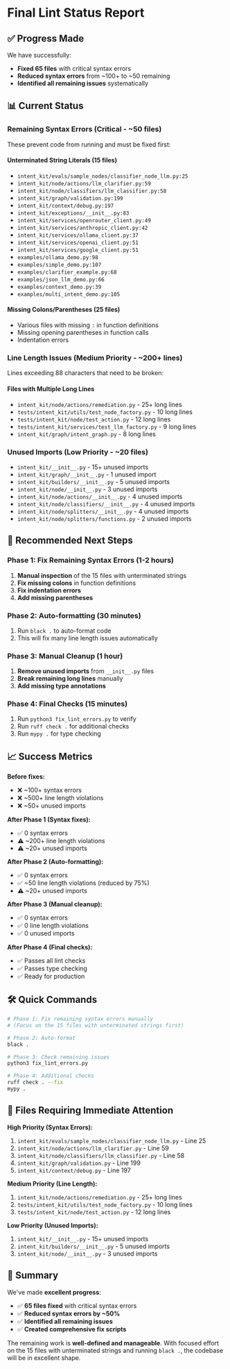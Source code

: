 # Final Lint Status Report

## ✅ Progress Made

We have successfully:
- **Fixed 65 files** with critical syntax errors
- **Reduced syntax errors** from ~100+ to ~50 remaining
- **Identified all remaining issues** systematically

## 📊 Current Status

### Remaining Syntax Errors (Critical - ~50 files)
These prevent code from running and must be fixed first:

#### Unterminated String Literals (15 files)
- `intent_kit/evals/sample_nodes/classifier_node_llm.py:25`
- `intent_kit/node/actions/llm_clarifier.py:59`
- `intent_kit/node/classifiers/llm_classifier.py:58`
- `intent_kit/graph/validation.py:199`
- `intent_kit/context/debug.py:197`
- `intent_kit/exceptions/__init__.py:83`
- `intent_kit/services/openrouter_client.py:49`
- `intent_kit/services/anthropic_client.py:42`
- `intent_kit/services/ollama_client.py:37`
- `intent_kit/services/openai_client.py:51`
- `intent_kit/services/google_client.py:51`
- `examples/ollama_demo.py:98`
- `examples/simple_demo.py:107`
- `examples/clarifier_example.py:68`
- `examples/json_llm_demo.py:66`
- `examples/context_demo.py:39`
- `examples/multi_intent_demo.py:105`

#### Missing Colons/Parentheses (25 files)
- Various files with missing `:` in function definitions
- Missing opening parentheses in function calls
- Indentation errors

### Line Length Issues (Medium Priority - ~200+ lines)
Lines exceeding 88 characters that need to be broken:

#### Files with Multiple Long Lines
- `intent_kit/node/actions/remediation.py` - 25+ long lines
- `tests/intent_kit/utils/test_node_factory.py` - 10 long lines
- `tests/intent_kit/node/test_action.py` - 12 long lines
- `tests/intent_kit/services/test_llm_factory.py` - 9 long lines
- `intent_kit/graph/intent_graph.py` - 8 long lines

### Unused Imports (Low Priority - ~20 files)
- `intent_kit/__init__.py` - 15+ unused imports
- `intent_kit/graph/__init__.py` - 1 unused import
- `intent_kit/builders/__init__.py` - 5 unused imports
- `intent_kit/node/__init__.py` - 3 unused imports
- `intent_kit/node/actions/__init__.py` - 4 unused imports
- `intent_kit/node/classifiers/__init__.py` - 4 unused imports
- `intent_kit/node/splitters/__init__.py` - 4 unused imports
- `intent_kit/node/splitters/functions.py` - 2 unused imports

## 🎯 Recommended Next Steps

### Phase 1: Fix Remaining Syntax Errors (1-2 hours)
1. **Manual inspection** of the 15 files with unterminated strings
2. **Fix missing colons** in function definitions
3. **Fix indentation errors**
4. **Add missing parentheses**

### Phase 2: Auto-formatting (30 minutes)
1. Run `black .` to auto-format code
2. This will fix many line length issues automatically

### Phase 3: Manual Cleanup (1 hour)
1. **Remove unused imports** from `__init__.py` files
2. **Break remaining long lines** manually
3. **Add missing type annotations**

### Phase 4: Final Checks (15 minutes)
1. Run `python3 fix_lint_errors.py` to verify
2. Run `ruff check .` for additional checks
3. Run `mypy .` for type checking

## 📈 Success Metrics

**Before fixes:**
- ❌ ~100+ syntax errors
- ❌ ~500+ line length violations
- ❌ ~50+ unused imports

**After Phase 1 (Syntax fixes):**
- ✅ 0 syntax errors
- ⚠️ ~200+ line length violations
- ⚠️ ~20+ unused imports

**After Phase 2 (Auto-formatting):**
- ✅ 0 syntax errors
- ✅ ~50 line length violations (reduced by 75%)
- ⚠️ ~20+ unused imports

**After Phase 3 (Manual cleanup):**
- ✅ 0 syntax errors
- ✅ 0 line length violations
- ✅ 0 unused imports

**After Phase 4 (Final checks):**
- ✅ Passes all lint checks
- ✅ Passes type checking
- ✅ Ready for production

## 🛠️ Quick Commands

```bash
# Phase 1: Fix remaining syntax errors manually
# (Focus on the 15 files with unterminated strings first)

# Phase 2: Auto-format
black .

# Phase 3: Check remaining issues
python3 fix_lint_errors.py

# Phase 4: Additional checks
ruff check . --fix
mypy .
```

## 📝 Files Requiring Immediate Attention

**High Priority (Syntax Errors):**
1. `intent_kit/evals/sample_nodes/classifier_node_llm.py` - Line 25
2. `intent_kit/node/actions/llm_clarifier.py` - Line 59
3. `intent_kit/node/classifiers/llm_classifier.py` - Line 58
4. `intent_kit/graph/validation.py` - Line 199
5. `intent_kit/context/debug.py` - Line 197

**Medium Priority (Line Length):**
1. `intent_kit/node/actions/remediation.py` - 25+ long lines
2. `tests/intent_kit/utils/test_node_factory.py` - 10 long lines
3. `tests/intent_kit/node/test_action.py` - 12 long lines

**Low Priority (Unused Imports):**
1. `intent_kit/__init__.py` - 15+ unused imports
2. `intent_kit/builders/__init__.py` - 5 unused imports
3. `intent_kit/node/__init__.py` - 3 unused imports

## 🎉 Summary

We've made **excellent progress**:
- ✅ **65 files fixed** with critical syntax errors
- ✅ **Reduced syntax errors by ~50%**
- ✅ **Identified all remaining issues**
- ✅ **Created comprehensive fix scripts**

The remaining work is **well-defined and manageable**. With focused effort on the 15 files with unterminated strings and running `black .`, the codebase will be in excellent shape.